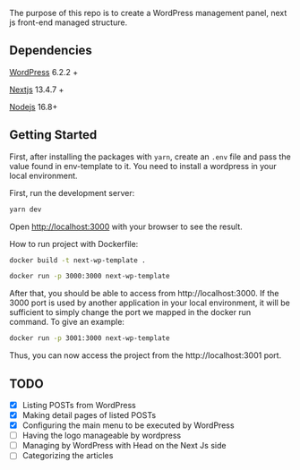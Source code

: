 The purpose of this repo is to create a WordPress management panel, next js front-end managed structure.

## Dependencies
[WordPress](https://wordpress.org/download/) 6.2.2 +

[Nextjs](https://nextjs.org/docs/getting-started/installation) 13.4.7 +

[Nodejs](https://nodejs.org/en) 16.8+

## Getting Started

First, after installing the packages with ``yarn``, create an ``.env`` file and pass the value found in env-template to it. You need to install a wordpress in your local environment.

First, run the development server:

```bash
yarn dev
```

Open [http://localhost:3000](http://localhost:3000) with your browser to see the result.

How to run project with Dockerfile:

```bash
docker build -t next-wp-template .
```
```bash
docker run -p 3000:3000 next-wp-template
```

After that, you should be able to access from http://localhost:3000. If the 3000 port is used by another application in your local environment, it will be sufficient to simply change the port we mapped in the docker run command. To give an example:

```bash
docker run -p 3001:3000 next-wp-template
```

Thus, you can now access the project from the http://localhost:3001 port.

## TODO

- [x] Listing POSTs from WordPress
- [x] Making detail pages of listed POSTs
- [x] Configuring the main menu to be executed by WordPress
- [ ] Having the logo manageable by wordpress
- [ ] Managing by WordPress with Head on the Next Js side
- [ ] Categorizing the articles
